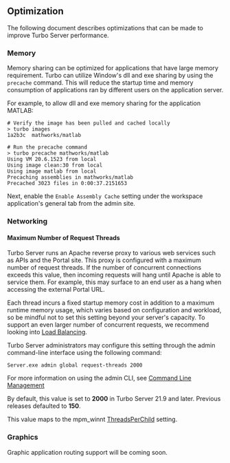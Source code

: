 ## Optimization

The following document describes optimizations that can be made to improve Turbo Server performance.

### Memory

Memory sharing can be optimized for applications that have large memory requirement. Turbo can utilize Window's dll and exe sharing by using the `precache` command. This will reduce the startup time and memory consumption of applications ran by different users on the application server.

For example, to allow dll and exe memory sharing for the application MATLAB:

```
# Verify the image has been pulled and cached locally
> turbo images
1a2b3c  mathworks/matlab

# Run the precache command
> turbo precache mathworks/matlab
Using VM 20.6.1523 from local
Using image clean:30 from local
Using image matlab from local
Precaching assemblies in mathworks/matlab
Precached 3023 files in 0:00:37.2151653
```

Next, enable the `Enable Assembly Cache` setting under the workspace application's general tab from the admin site.

### Networking

#### Maximum Number of Request Threads

Turbo Server runs an Apache reverse proxy to various web services such as APIs and the Portal site. This proxy is configured with a maximum number of request threads. If the number of concurrent connections exceeds this value, then incoming requests will hang until Apache is able to service them. For example, this may surface to an end user as a hang when accessing the external Portal URL.

Each thread incurs a fixed startup memory cost in addition to a maximum runtime memory usage, which varies based on configuration and workload, so be mindful not to set this setting beyond your server's capacity. To support an even larger number of concurrent requests, we recommend looking into [Load Balancing](../../server/network-and-load-balancing/network-and-load-balancing.html).

Turbo Server administrators may configure this setting through the admin command-line interface using the following command:

```
Server.exe admin global request-threads 2000
```

For more information on using the admin CLI, see [Command Line Management](../../server/advanced-topics/command-line-management.html)

By default, this value is set to **2000** in Turbo Server 21.9 and later. Previous releases defaulted to **150**. 

This value maps to the mpm_winnt [ThreadsPerChild](https://httpd.apache.org/docs/2.4/mod/mpm_common.html#threadsperchild) setting.

### Graphics

Graphic application routing support will be coming soon.